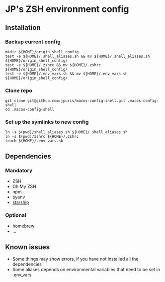 # JP's ZSH environment config

## Installation

### Backup current config

```
mkdir ${HOME}/origin_shell_config
test -e ${HOME}/.shell_aliases.sh && mv ${HOME}/.shell_aliases.sh ${HOME}/origin_shell_config/
test -e ${HOME}/.zshrc && mv ${HOME}/.zshrc ${HOME}/origin_shell_config/
test -e ${HOME}/.env_vars.sh && mv ${HOME}/.env_vars.sh ${HOME}/origin_shell_config/
```

### Clone repo

```
git clone git@github.com:jpuris/macos-config-shell.git .macos-config-shell
cd .macos-config-shell
```

### Set up the symlinks to new config

```
ln -s $(pwd)/shell_aliases.sh ${HOME}/.shell_aliases.sh
ln -s $(pwd)/zshrc ${HOME}/.zshrc
touch ${HOME}/.env_vars.sh
```

## Dependencies

### Mandatory

- ZSH
- Oh My ZSH
- npm
- pyenv
- [starship](https://starship.rs)

### Optional

- homebrew
- ...

## Known issues
- Some things may show errors, if you have not installed all the dependencies
- Some aliases depends on environmental variables that need to be set in .env_vars
